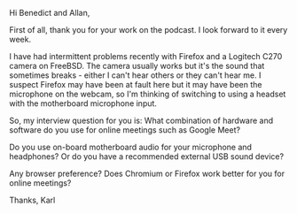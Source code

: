 Hi Benedict and Allan,

First of all, thank you for your work on the podcast. I look forward to it every week.

I have had intermittent problems recently with Firefox and a Logitech C270 camera on FreeBSD. The camera usually works but it's the sound that sometimes breaks - either I can't hear others or they can't hear me. I suspect Firefox may have been at fault here but it may have been the microphone on the webcam, so I'm thinking of switching to using a headset with the motherboard microphone input.

So, my interview question for you is: What combination of hardware and software do you use for online meetings such as Google Meet?

Do you use on-board motherboard audio for your microphone and headphones? Or do you have a recommended external USB sound device?

Any browser preference? Does Chromium or Firefox work better for you for online meetings?

Thanks,
Karl
